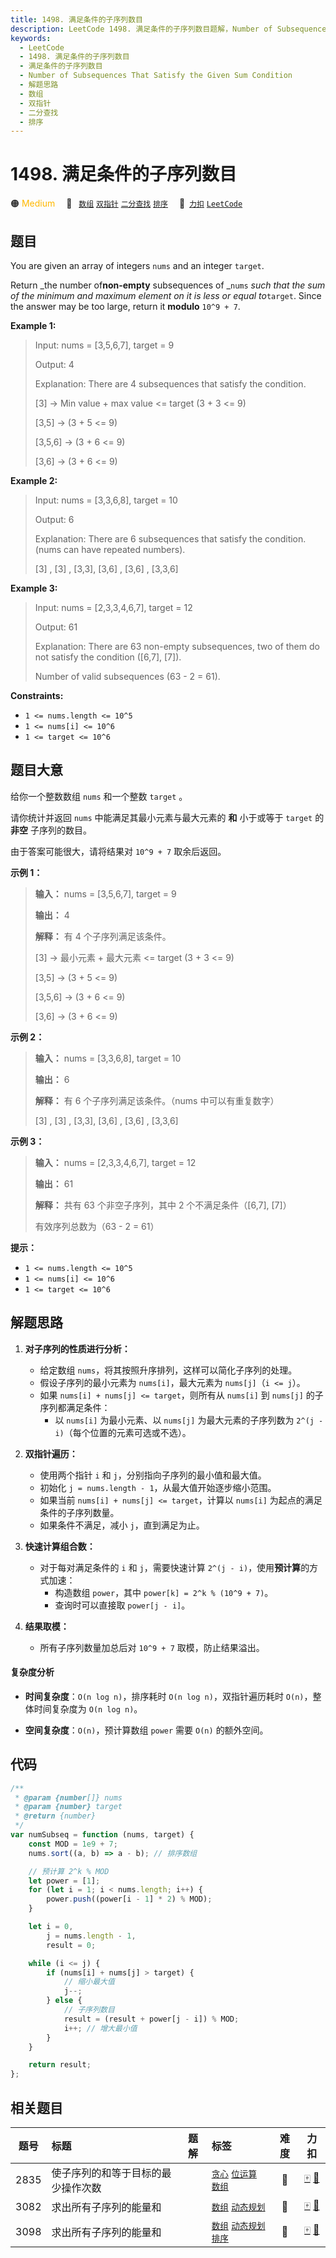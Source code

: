 ```yaml
---
title: 1498. 满足条件的子序列数目
description: LeetCode 1498. 满足条件的子序列数目题解，Number of Subsequences That Satisfy the Given Sum Condition，包含解题思路、复杂度分析以及完整的 JavaScript 代码实现。
keywords:
  - LeetCode
  - 1498. 满足条件的子序列数目
  - 满足条件的子序列数目
  - Number of Subsequences That Satisfy the Given Sum Condition
  - 解题思路
  - 数组
  - 双指针
  - 二分查找
  - 排序
---
```


# 1498. 满足条件的子序列数目

🟠 <font color=#ffb800>Medium</font>&emsp; 🔖&ensp; [`数组`](/tag/array.md) [`双指针`](/tag/two-pointers.md) [`二分查找`](/tag/binary-search.md) [`排序`](/tag/sorting.md)&emsp; 🔗&ensp;[`力扣`](https://leetcode.cn/problems/number-of-subsequences-that-satisfy-the-given-sum-condition) [`LeetCode`](https://leetcode.com/problems/number-of-subsequences-that-satisfy-the-given-sum-condition)

## 题目

You are given an array of integers `nums` and an integer `target`.

Return _the number of**non-empty** subsequences of _`nums` _such that the sum
of the minimum and maximum element on it is less or equal to_`target`. Since
the answer may be too large, return it **modulo** `10^9 + 7`.

**Example 1:**

> Input: nums = [3,5,6,7], target = 9
>
> Output: 4
>
> Explanation: There are 4 subsequences that satisfy the condition.
>
> [3] -> Min value + max value <= target (3 + 3 <= 9)
>
> [3,5] -> (3 + 5 <= 9)
>
> [3,5,6] -> (3 + 6 <= 9)
>
> [3,6] -> (3 + 6 <= 9)

**Example 2:**

> Input: nums = [3,3,6,8], target = 10
>
> Output: 6
>
> Explanation: There are 6 subsequences that satisfy the condition. (nums can have repeated numbers).
>
> [3] , [3] , [3,3], [3,6] , [3,6] , [3,3,6]

**Example 3:**

> Input: nums = [2,3,3,4,6,7], target = 12
>
> Output: 61
>
> Explanation: There are 63 non-empty subsequences, two of them do not satisfy the condition ([6,7], [7]).
>
> Number of valid subsequences (63 - 2 = 61).

**Constraints:**

- `1 <= nums.length <= 10^5`
- `1 <= nums[i] <= 10^6`
- `1 <= target <= 10^6`

## 题目大意

给你一个整数数组 `nums` 和一个整数 `target` 。

请你统计并返回 `nums` 中能满足其最小元素与最大元素的 **和** 小于或等于 `target` 的 **非空** 子序列的数目。

由于答案可能很大，请将结果对 `10^9 + 7` 取余后返回。

**示例 1：**

> **输入：** nums = [3,5,6,7], target = 9
>
> **输出：** 4
>
> **解释：** 有 4 个子序列满足该条件。
>
> [3] -> 最小元素 + 最大元素 <= target (3 + 3 <= 9)
>
> [3,5] -> (3 + 5 <= 9)
>
> [3,5,6] -> (3 + 6 <= 9)
>
> [3,6] -> (3 + 6 <= 9)

**示例 2：**

> **输入：** nums = [3,3,6,8], target = 10
>
> **输出：** 6
>
> **解释：** 有 6 个子序列满足该条件。（nums 中可以有重复数字）
>
> [3] , [3] , [3,3], [3,6] , [3,6] , [3,3,6]

**示例 3：**

> **输入：** nums = [2,3,3,4,6,7], target = 12
>
> **输出：** 61
>
> **解释：** 共有 63 个非空子序列，其中 2 个不满足条件（[6,7], [7]）
>
> 有效序列总数为（63 - 2 = 61）

**提示：**

- `1 <= nums.length <= 10^5`
- `1 <= nums[i] <= 10^6`
- `1 <= target <= 10^6`

## 解题思路

1. **对子序列的性质进行分析：**

   - 给定数组 `nums`，将其按照升序排列，这样可以简化子序列的处理。
   - 假设子序列的最小元素为 `nums[i]`，最大元素为 `nums[j]`（`i <= j`）。
   - 如果 `nums[i] + nums[j] <= target`，则所有从 `nums[i]` 到 `nums[j]` 的子序列都满足条件：
     - 以 `nums[i]` 为最小元素、以 `nums[j]` 为最大元素的子序列数为 `2^(j - i)`（每个位置的元素可选或不选）。

2. **双指针遍历：**

   - 使用两个指针 `i` 和 `j`，分别指向子序列的最小值和最大值。
   - 初始化 `j = nums.length - 1`，从最大值开始逐步缩小范围。
   - 如果当前 `nums[i] + nums[j] <= target`，计算以 `nums[i]` 为起点的满足条件的子序列数量。
   - 如果条件不满足，减小 `j`，直到满足为止。

3. **快速计算组合数：**

   - 对于每对满足条件的 `i` 和 `j`，需要快速计算 `2^(j - i)`，使用**预计算**的方式加速：
     - 构造数组 `power`，其中 `power[k] = 2^k % (10^9 + 7)`。
     - 查询时可以直接取 `power[j - i]`。

4. **结果取模：**
   - 所有子序列数量加总后对 `10^9 + 7` 取模，防止结果溢出。

#### 复杂度分析

- **时间复杂度**：`O(n log n)`，排序耗时 `O(n log n)`，双指针遍历耗时 `O(n)`，整体时间复杂度为 `O(n log n)`。

- **空间复杂度**：`O(n)`，预计算数组 `power` 需要 `O(n)` 的额外空间。

## 代码

```javascript
/**
 * @param {number[]} nums
 * @param {number} target
 * @return {number}
 */
var numSubseq = function (nums, target) {
	const MOD = 1e9 + 7;
	nums.sort((a, b) => a - b); // 排序数组

	// 预计算 2^k % MOD
	let power = [1];
	for (let i = 1; i < nums.length; i++) {
		power.push((power[i - 1] * 2) % MOD);
	}

	let i = 0,
		j = nums.length - 1,
		result = 0;

	while (i <= j) {
		if (nums[i] + nums[j] > target) {
			// 缩小最大值
			j--;
		} else {
			// 子序列数目
			result = (result + power[j - i]) % MOD;
			i++; // 增大最小值
		}
	}

	return result;
};
```

## 相关题目

<!-- prettier-ignore -->
| 题号 | 标题 | 题解 | 标签 | 难度 | 力扣 |
| :------: | :------ | :------: | :------ | :------: | :------: |
| 2835 | 使子序列的和等于目标的最少操作次数 |  |  [`贪心`](/tag/greedy.md) [`位运算`](/tag/bit-manipulation.md) [`数组`](/tag/array.md) | 🔴 | [🀄️](https://leetcode.cn/problems/minimum-operations-to-form-subsequence-with-target-sum) [🔗](https://leetcode.com/problems/minimum-operations-to-form-subsequence-with-target-sum) |
| 3082 | 求出所有子序列的能量和 |  |  [`数组`](/tag/array.md) [`动态规划`](/tag/dynamic-programming.md) | 🔴 | [🀄️](https://leetcode.cn/problems/find-the-sum-of-the-power-of-all-subsequences) [🔗](https://leetcode.com/problems/find-the-sum-of-the-power-of-all-subsequences) |
| 3098 | 求出所有子序列的能量和 |  |  [`数组`](/tag/array.md) [`动态规划`](/tag/dynamic-programming.md) [`排序`](/tag/sorting.md) | 🔴 | [🀄️](https://leetcode.cn/problems/find-the-sum-of-subsequence-powers) [🔗](https://leetcode.com/problems/find-the-sum-of-subsequence-powers) |